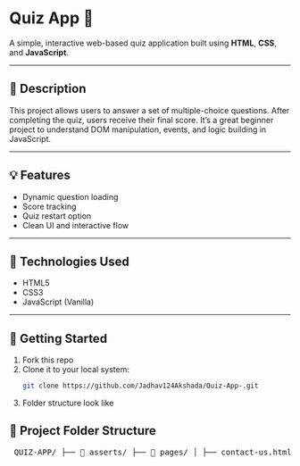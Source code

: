 # Quiz App 🧠

A simple, interactive web-based quiz application built using **HTML**, **CSS**, and **JavaScript**.

---

## 📖 Description

This project allows users to answer a set of multiple-choice questions. After completing the quiz, users receive their final score. It’s a great beginner project to understand DOM manipulation, events, and logic building in JavaScript.

---

## 💡 Features

- Dynamic question loading
- Score tracking
- Quiz restart option
- Clean UI and interactive flow

---

## 🔧 Technologies Used

- HTML5  
- CSS3  
- JavaScript (Vanilla)

---

## 🏁 Getting Started

1. Fork this repo
2. Clone it to your local system:
   ```bash
   git clone https://github.com/Jadhav124Akshada/Quiz-App-.git

3. Folder structure look like 

## 📁 Project Folder Structure

<pre> QUIZ-APP/ ├── 📁 asserts/ ├── 📁 pages/ │ ├── contact-us.html │ ├── profile.html │ └── scoreboard.html ├── 📁 quiz-data/ │ ├── cpp.json │ ├── css.json │ ├── dbms.json │ ├── django.json │ ├── dsa.json │ ├── git.json │ ├── html.json │ ├── js.json │ ├── nextjs.json │ ├── python.json │ └── sql.json ├── 📁 quiz-files/ │ ├── cpp-quiz.html │ ├── css-quiz.html │ ├── dbms-quiz.html │ ├── django-quiz.html │ ├── dsa-quiz.html │ ├── git-quiz.html │ ├── html-quiz.html │ ├── js-quiz.html │ ├── nextjs-quiz.html │ ├── python-quiz.html │ └── react-quiz.html ├── Code_of_conduct.md ├── index.html ├── LICENSE ├── README.md ├── script.js └── styles.css </pre>

